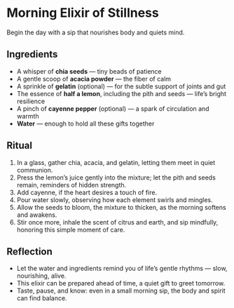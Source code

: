# Morning Elixir of Stillness

Begin the day with a sip that nourishes body and quiets mind.

## Ingredients
- A whisper of **chia seeds** — tiny beads of patience  
- A gentle scoop of **acacia powder** — the fiber of calm  
- A sprinkle of **gelatin** (optional) — for the subtle support of joints and gut  
- The essence of **half a lemon**, including the pith and seeds — life’s bright resilience  
- A pinch of **cayenne pepper** (optional) — a spark of circulation and warmth  
- **Water** — enough to hold all these gifts together

## Ritual
1. In a glass, gather chia, acacia, and gelatin, letting them meet in quiet communion.  
2. Press the lemon’s juice gently into the mixture; let the pith and seeds remain, reminders of hidden strength.  
3. Add cayenne, if the heart desires a touch of fire.  
4. Pour water slowly, observing how each element swirls and mingles.  
5. Allow the seeds to bloom, the mixture to thicken, as the morning softens and awakens.  
6. Stir once more, inhale the scent of citrus and earth, and sip mindfully, honoring this simple moment of care.

## Reflection
- Let the water and ingredients remind you of life’s gentle rhythms — slow, nourishing, alive.  
- This elixir can be prepared ahead of time, a quiet gift to greet tomorrow.  
- Taste, pause, and know: even in a small morning sip, the body and spirit can find balance.
